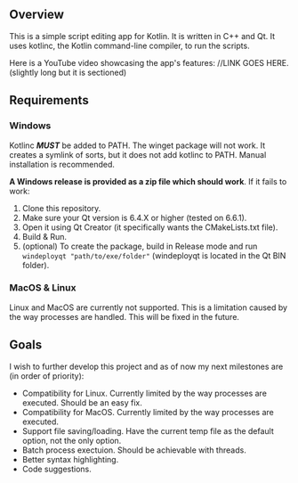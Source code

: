 ## Overview

This is a simple script editing app for Kotlin. 
It is written in C++ and Qt. It uses kotlinc, the Kotlin command-line compiler, to run the scripts.

Here is a YouTube video showcasing the app's features: //LINK GOES HERE. (slightly long but it is sectioned)

## Requirements

### Windows
Kotlinc ***MUST*** be added to PATH. The winget package will not work. It creates a symlink of sorts, but it does not add kotlinc to PATH.
Manual installation is recommended.

**A Windows release is provided as a zip file which should work**. If it fails to work:
1. Clone this repository.
2. Make sure your Qt version is 6.4.X or higher (tested on 6.6.1).
3. Open it using Qt Creator (it specifically wants the CMakeLists.txt file).
4. Build & Run.
5. (optional) To create the package, build in Release mode and run `windeployqt "path/to/exe/folder"` (windeployqt is located in the Qt BIN folder).

### MacOS & Linux
Linux and MacOS are currently not supported. This is a limitation caused by the way processes are handled. This will be fixed in the future.

## Goals
I wish to further develop this project and as of now my next milestones are (in order of priority):
- Compatibility for Linux. Currently limited by the way processes are executed. Should be an easy fix.
- Compatibility for MacOS. Currently limited by the way processes are executed.
- Support file saving/loading. Have the current temp file as the default option, not the only option.
- Batch process exectuion. Should be achievable with threads.
- Better syntax highlighting.
- Code suggestions.
